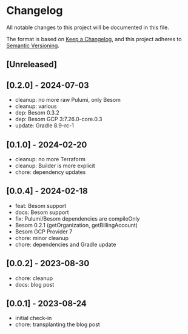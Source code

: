 # Changelog
All notable changes to this project will be documented in this file.

The format is based on [Keep a Changelog](https://keepachangelog.com/en/1.0.0/),
and this project adheres to [Semantic Versioning](https://semver.org/spec/v2.0.0.html).

## [Unreleased]

## [0.2.0] - 2024-07-03
- cleanup: no more raw Pulumi, only Besom
- cleanup: various
- dep: Besom 0.3.2
- dep: Besom GCP 3:7.26.0-core.0.3
- update: Gradle 8.9-rc-1

## [0.1.0] - 2024-02-20
- cleanup: no more Terraform
- cleanup: Builder is more explicit
- chore: dependency updates

## [0.0.4] - 2024-02-18
- feat: Besom support
- docs: Besom support
- fix: Pulumi/Besom dependencies are compileOnly
- Besom 0.2.1 (getOrganization, getBillingAccount)
- Besom GCP Provider 7
- chore: minor cleanup
- chore: dependencies and Gradle update

## [0.0.2] - 2023-08-30
- chore: cleanup
- docs: blog post

## [0.0.1] - 2023-08-24
- initial check-in
- chore: transplanting the blog post

